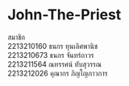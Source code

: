 # John-The-Priest

สมาชิก<br />
2213210160 ธนกร ทุนเลิศพานิช<br />
2213210673 ธนกร จันทร์ถาวร <br />
2213211564 ณทรรศน์ ทับสุวรรณ<br />
2213212026 คุณากร ภิญโญภาวการ<br />
 
